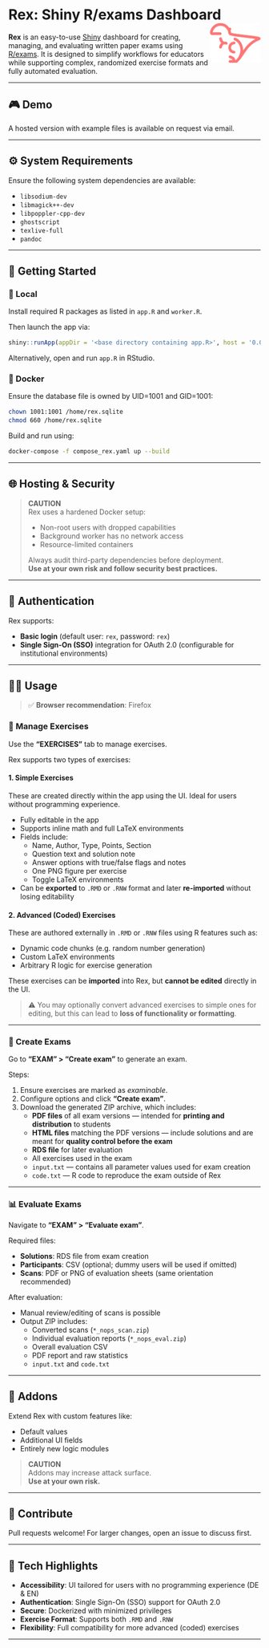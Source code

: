 # Rex: Shiny R/exams Dashboard <img src="https://raw.githubusercontent.com/guesswho1234/Rex/main/www/logo.svg" align="right" alt="Rex logo" width="20%" />

**Rex** is an easy-to-use [Shiny](https://shiny.posit.co/) dashboard for creating, managing, and evaluating written paper exams using [R/exams](https://www.R-exams.org/). It is designed to simplify workflows for educators while supporting complex, randomized exercise formats and fully automated evaluation.

---

## 🎮 Demo

A hosted version with example files is available on request via email.

---

## ⚙️ System Requirements

Ensure the following system dependencies are available:

- `libsodium-dev`
- `libmagick++-dev`
- `libpoppler-cpp-dev`
- `ghostscript`
- `texlive-full`
- `pandoc`

---

## 🚀 Getting Started

### 🔌 Local

Install required R packages as listed in `app.R` and `worker.R`.

Then launch the app via:

```R
shiny::runApp(appDir = '<base directory containing app.R>', host = '0.0.0.0', port = 3838)
```

Alternatively, open and run `app.R` in RStudio.

### 🐳 Docker

Ensure the database file is owned by UID=1001 and GID=1001:

```bash
chown 1001:1001 /home/rex.sqlite
chmod 660 /home/rex.sqlite
```

Build and run using:

```bash
docker-compose -f compose_rex.yaml up --build
```

---

## 🌐 Hosting & Security

> **CAUTION**  
> Rex uses a hardened Docker setup:
> - Non-root users with dropped capabilities  
> - Background worker has no network access  
> - Resource-limited containers  
>
> Always audit third-party dependencies before deployment.  
> **Use at your own risk and follow security best practices.**

---

## 🔐 Authentication

Rex supports:
- **Basic login** (default user: `rex`, password: `rex`)
- **Single Sign-On (SSO)** integration for OAuth 2.0 (configurable for institutional environments)

---

## 🧑‍🏫 Usage

> ✅ **Browser recommendation**: Firefox

### 🧩 Manage Exercises

Use the **“EXERCISES”** tab to manage exercises.

Rex supports two types of exercises:

#### 1. **Simple Exercises**  
These are created directly within the app using the UI. Ideal for users without programming experience.

- Fully editable in the app
- Supports inline math and full LaTeX environments
- Fields include:
  - Name, Author, Type, Points, Section
  - Question text and solution note
  - Answer options with true/false flags and notes
  - One PNG figure per exercise
  - Toggle LaTeX environments
- Can be **exported** to `.RMD` or `.RNW` format and later **re-imported** without losing editability

#### 2. **Advanced (Coded) Exercises**  
These are authored externally in `.RMD` or `.RNW` files using R features such as:

- Dynamic code chunks (e.g. random number generation)
- Custom LaTeX environments
- Arbitrary R logic for exercise generation

These exercises can be **imported** into Rex, but **cannot be edited** directly in the UI.  
> ⚠️ You may optionally convert advanced exercises to simple ones for editing, but this can lead to **loss of functionality or formatting**.

---

### 📝 Create Exams

Go to **“EXAM” > “Create exam”** to generate an exam.

Steps:
1. Ensure exercises are marked as *examinable*.
2. Configure options and click **“Create exam”**.
3. Download the generated ZIP archive, which includes:
   - **PDF files** of all exam versions — intended for **printing and distribution** to students
   - **HTML files** matching the PDF versions — include solutions and are meant for **quality control before the exam**
   - **RDS file** for later evaluation
   - All exercises used in the exam
   - `input.txt` — contains all parameter values used for exam creation
   - `code.txt` — R code to reproduce the exam outside of Rex

---

### 📊 Evaluate Exams

Navigate to **“EXAM” > “Evaluate exam”**.

Required files:
- **Solutions**: RDS file from exam creation
- **Participants**: CSV (optional; dummy users will be used if omitted)
- **Scans**: PDF or PNG of evaluation sheets (same orientation recommended)

After evaluation:
- Manual review/editing of scans is possible
- Output ZIP includes:
  - Converted scans (`*_nops_scan.zip`)
  - Individual evaluation reports (`*_nops_eval.zip`)
  - Overall evaluation CSV
  - PDF report and raw statistics
  - `input.txt` and `code.txt`

---

## 🧩 Addons

Extend Rex with custom features like:
- Default values
- Additional UI fields
- Entirely new logic modules

> **CAUTION**  
> Addons may increase attack surface.  
> **Use at your own risk.**

---

## 🤝 Contribute

Pull requests welcome! For larger changes, open an issue to discuss first.

---

## 🧠 Tech Highlights

- **Accessibility**: UI tailored for users with no programming experience (DE & EN)
- **Authentication**: Single Sign-On (SSO) support for OAuth 2.0
- **Secure**: Dockerized with minimized privileges
- **Exercise Format**: Supports both `.RMD` and `.RNW`
- **Flexibility**: Full compatibility for more advanced (coded) exercises

---
